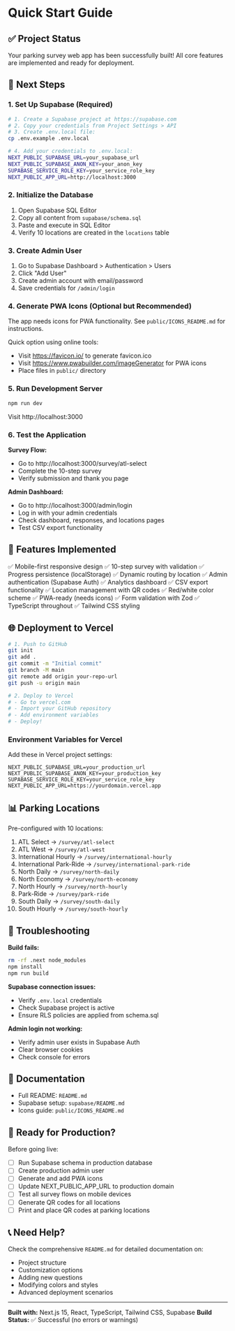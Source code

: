 # Quick Start Guide

## ✅ Project Status

Your parking survey web app has been successfully built! All core features are implemented and ready for deployment.

## 🚀 Next Steps

### 1. Set Up Supabase (Required)

```bash
# 1. Create a Supabase project at https://supabase.com
# 2. Copy your credentials from Project Settings > API
# 3. Create .env.local file:
cp .env.example .env.local

# 4. Add your credentials to .env.local:
NEXT_PUBLIC_SUPABASE_URL=your_supabase_url
NEXT_PUBLIC_SUPABASE_ANON_KEY=your_anon_key
SUPABASE_SERVICE_ROLE_KEY=your_service_role_key
NEXT_PUBLIC_APP_URL=http://localhost:3000
```

### 2. Initialize the Database

1. Open Supabase SQL Editor
2. Copy all content from `supabase/schema.sql`
3. Paste and execute in SQL Editor
4. Verify 10 locations are created in the `locations` table

### 3. Create Admin User

1. Go to Supabase Dashboard > Authentication > Users
2. Click "Add User"
3. Create admin account with email/password
4. Save credentials for `/admin/login`

### 4. Generate PWA Icons (Optional but Recommended)

The app needs icons for PWA functionality. See `public/ICONS_README.md` for instructions.

Quick option using online tools:
- Visit https://favicon.io/ to generate favicon.ico
- Visit https://www.pwabuilder.com/imageGenerator for PWA icons
- Place files in `public/` directory

### 5. Run Development Server

```bash
npm run dev
```

Visit http://localhost:3000

### 6. Test the Application

**Survey Flow:**
- Go to http://localhost:3000/survey/atl-select
- Complete the 10-step survey
- Verify submission and thank you page

**Admin Dashboard:**
- Go to http://localhost:3000/admin/login
- Log in with your admin credentials
- Check dashboard, responses, and locations pages
- Test CSV export functionality

## 📱 Features Implemented

✅ Mobile-first responsive design
✅ 10-step survey with validation
✅ Progress persistence (localStorage)
✅ Dynamic routing by location
✅ Admin authentication (Supabase Auth)
✅ Analytics dashboard
✅ CSV export functionality
✅ Location management with QR codes
✅ Red/white color scheme
✅ PWA-ready (needs icons)
✅ Form validation with Zod
✅ TypeScript throughout
✅ Tailwind CSS styling

## 🌐 Deployment to Vercel

```bash
# 1. Push to GitHub
git init
git add .
git commit -m "Initial commit"
git branch -M main
git remote add origin your-repo-url
git push -u origin main

# 2. Deploy to Vercel
# - Go to vercel.com
# - Import your GitHub repository
# - Add environment variables
# - Deploy!
```

### Environment Variables for Vercel

Add these in Vercel project settings:

```
NEXT_PUBLIC_SUPABASE_URL=your_production_url
NEXT_PUBLIC_SUPABASE_ANON_KEY=your_production_key
SUPABASE_SERVICE_ROLE_KEY=your_service_role_key
NEXT_PUBLIC_APP_URL=https://yourdomain.vercel.app
```

## 📊 Parking Locations

Pre-configured with 10 locations:

1. ATL Select → `/survey/atl-select`
2. ATL West → `/survey/atl-west`
3. International Hourly → `/survey/international-hourly`
4. International Park-Ride → `/survey/international-park-ride`
5. North Daily → `/survey/north-daily`
6. North Economy → `/survey/north-economy`
7. North Hourly → `/survey/north-hourly`
8. Park-Ride → `/survey/park-ride`
9. South Daily → `/survey/south-daily`
10. South Hourly → `/survey/south-hourly`

## 🔧 Troubleshooting

**Build fails:**
```bash
rm -rf .next node_modules
npm install
npm run build
```

**Supabase connection issues:**
- Verify `.env.local` credentials
- Check Supabase project is active
- Ensure RLS policies are applied from schema.sql

**Admin login not working:**
- Verify admin user exists in Supabase Auth
- Clear browser cookies
- Check console for errors

## 📖 Documentation

- Full README: `README.md`
- Supabase setup: `supabase/README.md`
- Icons guide: `public/ICONS_README.md`

## 🎯 Ready for Production?

Before going live:
- [ ] Run Supabase schema in production database
- [ ] Create production admin user
- [ ] Generate and add PWA icons
- [ ] Update NEXT_PUBLIC_APP_URL to production domain
- [ ] Test all survey flows on mobile devices
- [ ] Generate QR codes for all locations
- [ ] Print and place QR codes at parking locations

## 📞 Need Help?

Check the comprehensive `README.md` for detailed documentation on:
- Project structure
- Customization options
- Adding new questions
- Modifying colors and styles
- Advanced deployment scenarios

---

**Built with:** Next.js 15, React, TypeScript, Tailwind CSS, Supabase
**Build Status:** ✅ Successful (no errors or warnings)
